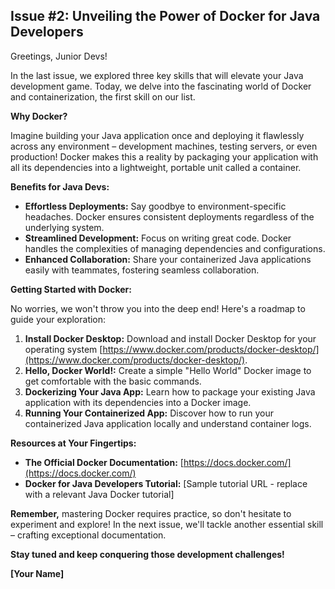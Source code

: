 ## Issue #2: Unveiling the Power of Docker for Java Developers

Greetings, Junior Devs!

In the last issue, we explored three key skills that will elevate your Java development game. Today, we delve into the fascinating world of Docker and containerization, the first skill on our list. 

**Why Docker?** 

Imagine building your Java application once and deploying it flawlessly across any environment – development machines, testing servers, or even production! Docker makes this a reality by packaging your application with all its dependencies into a lightweight, portable unit called a container.  

**Benefits for Java Devs:**

* **Effortless Deployments:**  Say goodbye to environment-specific headaches. Docker ensures consistent deployments regardless of the underlying system. 
* **Streamlined Development:**  Focus on writing great code. Docker handles the complexities of managing dependencies and configurations. 
* **Enhanced Collaboration:**  Share your containerized Java applications easily with teammates, fostering seamless collaboration. 

**Getting Started with Docker:**

No worries, we won't throw you into the deep end! Here's a roadmap to guide your exploration:

1. **Install Docker Desktop:** Download and install Docker Desktop for your operating system [https://www.docker.com/products/docker-desktop/](https://www.docker.com/products/docker-desktop/).
2. **Hello, Docker World!:** Create a simple "Hello World" Docker image to get comfortable with the basic commands.
3. **Dockerizing Your Java App:**  Learn how to package your existing Java application with its dependencies into a Docker image.
4. **Running Your Containerized App:** Discover how to run your containerized Java application locally and understand container logs.

**Resources at Your Fingertips:**

* **The Official Docker Documentation:** [https://docs.docker.com/](https://docs.docker.com/)
* **Docker for Java Developers Tutorial:** [Sample tutorial URL - replace with a relevant Java Docker tutorial]

**Remember,** mastering Docker requires practice, so don't hesitate to experiment and explore! In the next issue, we'll tackle another essential skill – crafting exceptional documentation.

**Stay tuned and keep conquering those development challenges!**

**[Your Name]**
